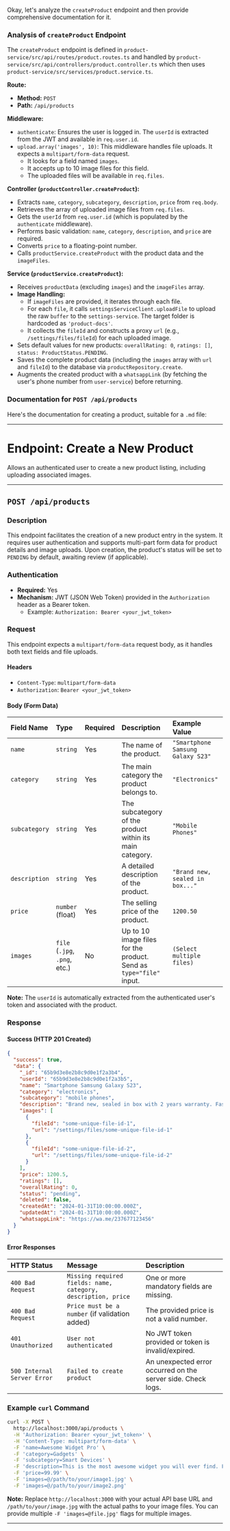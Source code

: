 Okay, let's analyze the `createProduct` endpoint and then provide comprehensive documentation for it.

### Analysis of `createProduct` Endpoint

The `createProduct` endpoint is defined in `product-service/src/api/routes/product.routes.ts` and handled by `product-service/src/api/controllers/product.controller.ts` which then uses `product-service/src/services/product.service.ts`.

**Route:**
*   **Method:** `POST`
*   **Path:** `/api/products`

**Middleware:**
*   `authenticate`: Ensures the user is logged in. The `userId` is extracted from the JWT and available in `req.user.id`.
*   `upload.array('images', 10)`: This middleware handles file uploads. It expects a `multipart/form-data` request.
    *   It looks for a field named `images`.
    *   It accepts up to 10 image files for this field.
    *   The uploaded files will be available in `req.files`.

**Controller (`productController.createProduct`):**
*   Extracts `name`, `category`, `subcategory`, `description`, `price` from `req.body`.
*   Retrieves the array of uploaded image files from `req.files`.
*   Gets the `userId` from `req.user.id` (which is populated by the `authenticate` middleware).
*   Performs basic validation: `name`, `category`, `description`, and `price` are required.
*   Converts `price` to a floating-point number.
*   Calls `productService.createProduct` with the product data and the `imageFiles`.

**Service (`productService.createProduct`):**
*   Receives `productData` (excluding `images`) and the `imageFiles` array.
*   **Image Handling:**
    *   If `imageFiles` are provided, it iterates through each file.
    *   For each `file`, it calls `settingsServiceClient.uploadFile` to upload the raw `buffer` to the `settings-service`. The target folder is hardcoded as `'product-docs'`.
    *   It collects the `fileId` and constructs a proxy `url` (e.g., `/settings/files/fileId`) for each uploaded image.
*   Sets default values for new products: `overallRating: 0`, `ratings: []`, `status: ProductStatus.PENDING`.
*   Saves the complete product data (including the `images` array with `url` and `fileId`) to the database via `productRepository.create`.
*   Augments the created product with a `whatsappLink` (by fetching the user's phone number from `user-service`) before returning.

### Documentation for `POST /api/products`

Here's the documentation for creating a product, suitable for a `.md` file:

---

# Endpoint: Create a New Product

Allows an authenticated user to create a new product listing, including uploading associated images.

---

## `POST /api/products`

### Description

This endpoint facilitates the creation of a new product entry in the system. It requires user authentication and supports multi-part form data for product details and image uploads. Upon creation, the product's status will be set to `PENDING` by default, awaiting review (if applicable).

### Authentication

*   **Required:** Yes
*   **Mechanism:** JWT (JSON Web Token) provided in the `Authorization` header as a Bearer token.
    *   Example: `Authorization: Bearer <your_jwt_token>`

### Request

This endpoint expects a `multipart/form-data` request body, as it handles both text fields and file uploads.

#### Headers

*   `Content-Type`: `multipart/form-data`
*   `Authorization`: `Bearer <your_jwt_token>`

#### Body (Form Data)

| Field Name    | Type             | Required | Description                                                                 | Example Value                       |
| :------------ | :--------------- | :------- | :-------------------------------------------------------------------------- | :---------------------------------- |
| `name`        | `string`         | Yes      | The name of the product.                                                    | `"Smartphone Samsung Galaxy S23"`   |
| `category`    | `string`         | Yes      | The main category the product belongs to.                                   | `"Electronics"`                     |
| `subcategory` | `string`         | Yes      | The subcategory of the product within its main category.                    | `"Mobile Phones"`                   |
| `description` | `string`         | Yes      | A detailed description of the product.                                      | `"Brand new, sealed in box..."`     |
| `price`       | `number` (float) | Yes      | The selling price of the product.                                           | `1200.50`                           |
| `images`      | `file` (`.jpg`, `.png`, etc.) | No       | Up to 10 image files for the product. Send as `type="file"` input. | `(Select multiple files)`           |

**Note:** The `userId` is automatically extracted from the authenticated user's token and associated with the product.

### Response

#### Success (HTTP 201 Created)

```json
{
  "success": true,
  "data": {
    "_id": "65b9d3e8e2b8c9d0e1f2a3b4",
    "userId": "65b9d3e8e2b8c9d0e1f2a3b5",
    "name": "Smartphone Samsung Galaxy S23",
    "category": "electronics",
    "subcategory": "mobile phones",
    "description": "Brand new, sealed in box with 2 years warranty. Fast processor, amazing camera.",
    "images": [
      {
        "fileId": "some-unique-file-id-1",
        "url": "/settings/files/some-unique-file-id-1"
      },
      {
        "fileId": "some-unique-file-id-2",
        "url": "/settings/files/some-unique-file-id-2"
      }
    ],
    "price": 1200.5,
    "ratings": [],
    "overallRating": 0,
    "status": "pending",
    "deleted": false,
    "createdAt": "2024-01-31T10:00:00.000Z",
    "updatedAt": "2024-01-31T10:00:00.000Z",
    "whatsappLink": "https://wa.me/237677123456"
  }
}
```

#### Error Responses

| HTTP Status | Message                                                  | Description                                                 |
| :---------- | :------------------------------------------------------- | :---------------------------------------------------------- |
| `400 Bad Request` | `Missing required fields: name, category, description, price` | One or more mandatory fields are missing.                   |
| `400 Bad Request` | `Price must be a number` (if validation added)           | The provided price is not a valid number.                   |
| `401 Unauthorized`| `User not authenticated`                                 | No JWT token provided or token is invalid/expired.          |
| `500 Internal Server Error` | `Failed to create product`                       | An unexpected error occurred on the server side. Check logs. |

### Example `curl` Command

```bash
curl -X POST \
  http://localhost:3000/api/products \
  -H 'Authorization: Bearer <your_jwt_token>' \
  -H 'Content-Type: multipart/form-data' \
  -F 'name=Awesome Widget Pro' \
  -F 'category=Gadgets' \
  -F 'subcategory=Smart Devices' \
  -F 'description=This is the most awesome widget you will ever find. Features AI and blockchain!' \
  -F 'price=99.99' \
  -F 'images=@/path/to/your/image1.jpg' \
  -F 'images=@/path/to/your/image2.png'
```

**Note:** Replace `http://localhost:3000` with your actual API base URL and `/path/to/your/image.jpg` with the actual paths to your image files. You can provide multiple `-F 'images=@file.jpg'` flags for multiple images.

---